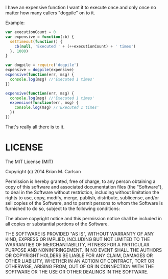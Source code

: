 I have an expensive function I want it to execute once and only once no matter how many callers "dogpile" on to it.

Example:

```js
var executionCount = 0
var expensive = function(cb) {
  setTimeout(function() {
    cb(null, 'Executed ' + (++executionCount) + ' times')
  }, 1000)
}

var dogpile = require('dogpile')
expensive = dogpile(expensive)
expensive(function(err, msg) {
  console.log(msg) //'Executed 1 times'
})

expensive(function(err, msg) {
  console.log(msg) //'Executed 1 times'
  expensive(function(err, msg) {
    console.log(msg) //'Executed 1 times'
  })
})
```

That's really all there is to it.


# LICENSE

The MIT License (MIT)

Copyright (c) 2014 Brian M. Carlson

Permission is hereby granted, free of charge, to any person obtaining a copy
of this software and associated documentation files (the "Software"), to deal
in the Software without restriction, including without limitation the rights
to use, copy, modify, merge, publish, distribute, sublicense, and/or sell
copies of the Software, and to permit persons to whom the Software is
furnished to do so, subject to the following conditions:

The above copyright notice and this permission notice shall be included in
all copies or substantial portions of the Software.

THE SOFTWARE IS PROVIDED "AS IS", WITHOUT WARRANTY OF ANY KIND, EXPRESS OR
IMPLIED, INCLUDING BUT NOT LIMITED TO THE WARRANTIES OF MERCHANTABILITY,
FITNESS FOR A PARTICULAR PURPOSE AND NONINFRINGEMENT. IN NO EVENT SHALL THE
AUTHORS OR COPYRIGHT HOLDERS BE LIABLE FOR ANY CLAIM, DAMAGES OR OTHER
LIABILITY, WHETHER IN AN ACTION OF CONTRACT, TORT OR OTHERWISE, ARISING FROM,
OUT OF OR IN CONNECTION WITH THE SOFTWARE OR THE USE OR OTHER DEALINGS IN
THE SOFTWARE.
